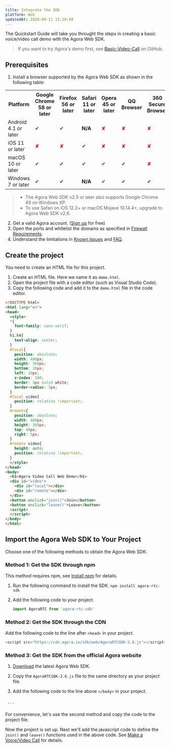 ```yaml
---
title: Integrate the SDK
platform: Web
updatedAt: 2020-09-11 15:18:49
---
```

The Quickstart Guide will take you throught the steps in creating a basic voice/video call demo with the Agora Web SDK.

> If you want to try Agora's demo first, see [Basic-Video-Call](https://github.com/AgoraIO/Basic-Video-Call/tree/master/Group-Video/OpenVideoCall-Web) on GitHub.

## <a name = "pre"></a>Prerequisites

1. Install a browser supported by the Agora Web SDK as shown in the following table:
  <table>
  <tr>
    <th>Platform</th>
    <th>Google Chrome 58 or later</th>
    <th>Firefox 56 or later</th>
    <th>Safari 11 or later</th>
    <th>Opera 45 or later</th>
    <th>QQ Browser</th>
    <th>360 Secure Browser</th>
    <th>WeChat Built-in Browser</th>
  </tr>
   <tr>
    <td>Android 4.1 or later</td>
    <td><font color="green">✔</td>
    <td><font color="green">✔</td>
		<td><b>N/A</b></td>
    <td><font color="red">✘</td>
    <td><font color="red">✘</td>
    <td><font color="red">✘</td>
    <td><font color="red">✘</td>
  </tr>
  <tr>
    <td>iOS 11 or later</td>
    <td><font color="red">✘</td>
    <td><font color="red">✘</td>
    <td><font color="green">✔</td>
    <td><font color="red">✘</td>
    <td><font color="red">✘</td>
    <td><font color="red">✘</td>
    <td><font color="red">✘</td>
  </tr>
  <tr>
    <td>macOS 10 or later</td>
    <td><font color="green">✔</td>
    <td><font color="green">✔</td>
    <td><font color="green">✔</td>
    <td><font color="green">✔</td>
    <td><font color="green">✔</td>
    <td><font color="red">✘</td>
    <td><font color="red">✘</td>
  </tr>
  <tr>
    <td>Windows 7 or later</td>
    <td><font color="green">✔</td>
    <td><font color="green">✔</td>
		<td><b>N/A</b></td>
    <td><font color="green">✔</td>
    <td><font color="green">✔</td>
    <td><font color="green">✔</td>
    <td><font color="red">✘</td>
  </tr>
</table>

> - The Agora Web SDK v2.5 or later also supports Google Chrome 49 on Windows XP.
> - To use Safari on iOS 12.2+ or macOS Mojave 10.14.4+, upgrade to Agora Web SDK v2.6.

2. Get a valid Agora account. ([Sign up](https://sso.agora.io/en/signup) for free)
3. Open the ports and whitelist the domains as specified in [Firewall Requirements](/en/Agora%20Platform/firewall).
4. Understand the limitations in [Known Issues](./release_web_video#known-issues-and-limitations) and [FAQ](websdk_related_faq).

## Create the project

You need to create an HTML file for this project.

1. Create an HTML file. Here we name it as `demo.html`.
2. Open the project file with a code editor (such as Visual Studio Code).
3. Copy the following code and add it to the `demo.html` file in the code editor.

```html
<!DOCTYPE html>
<html lang="en">
<head>
  <style>
  *{
    font-family: sans-serif;
  }
  h1,h4{
    text-align: center;
  }
  #local{
    position: absolute;
    width: 480px;
    height: 360px;
    bottom: 10px;
    left: 10px;
    z-index: 100;
    border: 3px solid white;
    border-radius: 3px;
  }
  #local video{
    position: relative !important;
  }
  #remote{
    position: absolute;
    width: 480px;
    height: 360px;
    top: 40px;
    right: 5px;
  }
  #remote video{
    height: auto;
    position: relative !important;
  }
  </style>
</head>
<body>
  <h1>Agora Video Call Web Demo</h1>
  <div id="video">
    <div id="local"></div>
    <div id="remote"></div>
  </div>
  <button onclick="join()">Join</button>
  <button onclick="leave()">Leave</button>
  <script>
  </script>
</body>
</html>
```


## Import the Agora Web SDK to Your Project

Choose one of the following methods to obtain the Agora Web SDK:

### Method 1: Get the SDK through npm

This method requires npm, see [Install npm](https://www.npmjs.com/get-npm) for details.

1. Run the following command to install the SDK.
  `npm install agora-rtc-sdk`

	
2. Add the following code to your project.

	```javascript
	import AgoraRTC from 'agora-rtc-sdk'
	```

### Method 2: Get the SDK through the CDN

Add the following code to the line after `<head>` in your project.

```javascript
<script src="https://cdn.agora.io/sdk/web/AgoraRTCSDK-2.6.js"></script>
```

### Method 3: Get the SDK from the official Agora website

1. [Download](https://docs.agora.io/en/Agora%20Platform/downloads) the latest Agora Web SDK.

2. Copy the `AgoraRTCSDK-2.6.js` file to the same directory as your project file.

3. Add the following code to the line above `</body>` in your project.

   ```javascript
<script src="./AgoraRTCSDK-2.6.js"></script>
	 ```

For convenience, let's use the second method and copy the code to the project file.

Now the project is set up. Next we'll add the javascript code to define the `join()` and `leave()` functions used in the above code. See [Make a Voice/Video Call](./communication_web_video-1?platform=Web) for details.